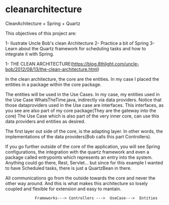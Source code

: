 # cleanarchitecture
CleanAchitecture + Spring + Quartz

This objectives of this project are:

1- Ilustrate Uncle Bob's clean Architecture
2- Practice a bit of Spring
3- Learn about the Quartz framework for scheduling tasks and how to integrate it with Spring.




1- THE CLEAN ARCHITECTURE(https://blog.8thlight.com/uncle-bob/2012/08/13/the-clean-architecture.html)

 In the clean architecture, the core are the entities.
 In my case I placed the entities in a package within the core package.

 The entities will be used in the Use Cases. In my case, my entities used in the Use Case WhatsTheTime.java, indirectly
 via data providers. Notice that those dataproviders used in the Use case are interfaces. This interfaces, as you see are also part of my core package(They are the gateway into the core)
 The Use Case which is also part of the very inner core, can use this data providers and entities as desired.

 The first layer out side of the core, is the adapting layer. In other words, the implementations of the data providers(Bob calls this part Controllers).


 If you go further outside of the core of the application, you will see Spring configurations, the integration with the quartz framework and even a package called entrypoints which
 represents an entry into the system. Anything could go there, Rest, Servlet... but since for this example I wanted to have Scheduled tasks, there is just a QuartzBean in there.

 All communications go from the outside towards the core and never the other way around. And this is what makes this architecture so losely coupled and flexible for extension and easy to mantain.


                 Frameworks---> Controllers --->  UseCase--->  Entities

